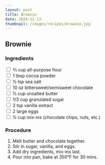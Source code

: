 ```yaml
---
layout: post
title: Brownie
date: 2024-12-13
thumbnail: /images/recipes/brownie.jpg
---
```


## Brownie

### Ingredients
<label><input type="checkbox"> ⅔ cup all-purpose flour</label><br>
<label><input type="checkbox"> 1 tbsp cocoa powder</label><br>
<label><input type="checkbox"> ½ tsp sea salt</label><br>
<label><input type="checkbox"> 10 oz bittersweet/semisweet chocolate</label><br>
<label><input type="checkbox"> ½ cup unsalted butter</label><br>
<label><input type="checkbox"> 1/3 cup granulated sugar</label><br>
<label><input type="checkbox"> 2 tsp vanilla extract</label><br>
<label><input type="checkbox"> 2 large eggs</label><br>
<label><input type="checkbox"> ½ cup mix-ins (chocolate chips, nuts, etc.)</label><br>

### Procedure
1. Melt butter and chocolate together.
2. Stir in sugar, vanilla, and eggs.
3. Add dry ingredients, mix-ins last.
4. Pour into pan, bake at 350°F for 30 mins.
